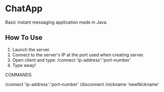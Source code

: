 # ChatApp

Basic instant messaging application made in Java.

## How To Use

1. Launch the server.
2. Connect to the server's IP at the port used when creating server.
3. Open client and type: /connect 'ip-address':'port-number'
4. Type away!


COMMANDS

/connect 'ip-address':'port-number'
/disconnect
/nickname 'newNickname'


